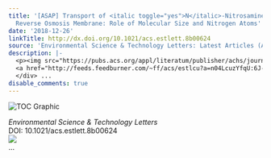 ```yaml
---
title: '[ASAP] Transport of <italic toggle="yes">N</italic>-Nitrosamines through a
  Reverse Osmosis Membrane: Role of Molecular Size and Nitrogen Atoms'
date: '2018-12-26'
linkTitle: http://dx.doi.org/10.1021/acs.estlett.8b00624
source: 'Environmental Science & Technology Letters: Latest Articles (ACS Publications)'
description: |-
  <p><img src="https://pubs.acs.org/appl/literatum/publisher/achs/journals/content/estlcu/0/estlcu.ahead-of-print/acs.estlett.8b00624/20181226/images/medium/ez-2018-00624r_0004.gif" alt="TOC Graphic"/></p><div><cite>Environmental Science & Technology Letters</cite></div><div>DOI: 10.1021/acs.estlett.8b00624</div><div class="feedflare">
  <a href="http://feeds.feedburner.com/~ff/acs/estlcu?a=n04LcuzYfqU:6J-TGIVFqhM:yIl2AUoC8zA"><img src="http://feeds.feedburner.com/~ff/acs/estlcu?d=yIl2AUoC8zA" border="0"></img></a>
  </div> ...
disable_comments: true
---
```

<p><img src="https://pubs.acs.org/appl/literatum/publisher/achs/journals/content/estlcu/0/estlcu.ahead-of-print/acs.estlett.8b00624/20181226/images/medium/ez-2018-00624r_0004.gif" alt="TOC Graphic"/></p><div><cite>Environmental Science & Technology Letters</cite></div><div>DOI: 10.1021/acs.estlett.8b00624</div><div class="feedflare">
<a href="http://feeds.feedburner.com/~ff/acs/estlcu?a=n04LcuzYfqU:6J-TGIVFqhM:yIl2AUoC8zA"><img src="http://feeds.feedburner.com/~ff/acs/estlcu?d=yIl2AUoC8zA" border="0"></img></a>
</div> ...